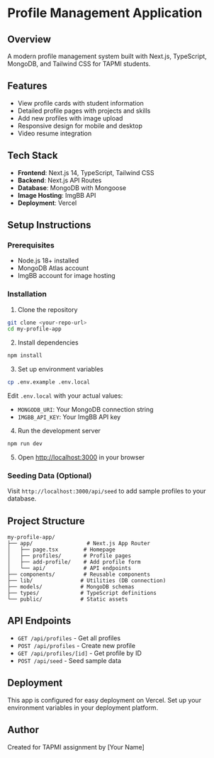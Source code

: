 # Profile Management Application

## Overview

A modern profile management system built with Next.js, TypeScript, MongoDB, and Tailwind CSS for TAPMI students.

## Features

- View profile cards with student information
- Detailed profile pages with projects and skills
- Add new profiles with image upload
- Responsive design for mobile and desktop
- Video resume integration

## Tech Stack

- **Frontend**: Next.js 14, TypeScript, Tailwind CSS
- **Backend**: Next.js API Routes
- **Database**: MongoDB with Mongoose
- **Image Hosting**: ImgBB API
- **Deployment**: Vercel

## Setup Instructions

### Prerequisites

- Node.js 18+ installed
- MongoDB Atlas account
- ImgBB account for image hosting

### Installation

1. Clone the repository

```bash
git clone <your-repo-url>
cd my-profile-app
```

2. Install dependencies

```bash
npm install
```

3. Set up environment variables

```bash
cp .env.example .env.local
```

Edit `.env.local` with your actual values:

- `MONGODB_URI`: Your MongoDB connection string
- `IMGBB_API_KEY`: Your ImgBB API key

4. Run the development server

```bash
npm run dev
```

5. Open [http://localhost:3000](http://localhost:3000) in your browser

### Seeding Data (Optional)

Visit `http://localhost:3000/api/seed` to add sample profiles to your database.

## Project Structure

```
my-profile-app/
├── app/                 # Next.js App Router
│   ├── page.tsx        # Homepage
│   ├── profiles/       # Profile pages
│   ├── add-profile/    # Add profile form
│   └── api/            # API endpoints
├── components/         # Reusable components
├── lib/               # Utilities (DB connection)
├── models/            # MongoDB schemas
├── types/             # TypeScript definitions
└── public/            # Static assets
```

## API Endpoints

- `GET /api/profiles` - Get all profiles
- `POST /api/profiles` - Create new profile
- `GET /api/profiles/[id]` - Get profile by ID
- `POST /api/seed` - Seed sample data

## Deployment

This app is configured for easy deployment on Vercel. Set up your environment variables in your deployment platform.

## Author

Created for TAPMI assignment by [Your Name]
